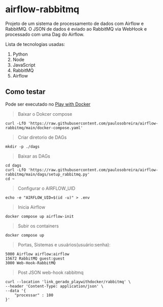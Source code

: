 # airflow-rabbitmq

Projeto de um sistema de processamento de dados com Airflow e RabbitMQ.
O JSON de dados é eviado ao RabbitMQ via WebHook e processado com uma Dag do Airflow.

Lista de tecnologias usadas:
1. Python
2. Node
3. JavaScript
4. RabbitMQ
5. Airflow
   
## Como testar

Pode ser executado no [Play with Docker](https://labs.play-with-docker.com/)

>Baixar o Dokcer compose
```
curl -LfO 'https://raw.githubusercontent.com/paulosobreira/airflow-rabbitmq/main/docker-compose.yaml'
```

>Criar diretorio de DAGs
```
mkdir -p ./dags 
```
>Baixar as DAGs
```
cd dags
curl -LfO 'https://raw.githubusercontent.com/paulosobreira/airflow-rabbitmq/main/dags/setup_rabbitmq.py'
cd ~
```

>Configurar o AIRFLOW_UID
```
echo -e "AIRFLOW_UID=$(id -u)" > .env
```

>Inicia Airflow
```
docker compose up airflow-init
```

>Subir os containers
```
docker compose up
```
>Portas, Sistemas e usuários(usuário:senha):
```
5000 Airflow airflow:airflow
15672 RabbitMQ guest:guest
3000 Web-Hook-RabbitMQ 
```
>Post JSON web-hook rabbitmq
```
curl --location 'link_gerado_playwithdocker/rabbitmq' \
--header 'Content-Type: application/json' \
--data '{
    "processar" : 100
}'
```
